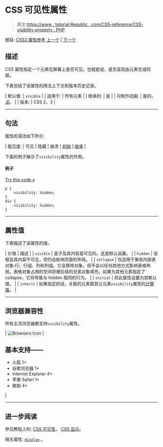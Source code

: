 # CSS 可见性属性

> 原文:[https://www . tutorial Republic . com/CSS-reference/CSS-visibility-property . PHP](https://www.tutorialrepublic.com/css-reference/css-visibility-property.php)

题目: [CSS3 属性参考](css3-properties.php) [上一个](css-vertical-align-property.php) | [下一个](css-white-space-property.php)

## 描述

CSS 属性指定一个元素在屏幕上是否可见。也就是说，是否呈现由元素生成的框。

下表总结了该属性的用法上下文和版本历史记录。

| 默认值: | `visible` |
| 适用于: | 所有元素 |
| 继承的: | 是 |
| 可制作动画: | 是的。 [*见*](css-animatable-properties.php)*。* |
| 版本: | CSS 2，3 |

* * *

## 句法

属性的语法如下所示:

| 能见度: | 可见 &#124; 隐藏 &#124; 崩溃 &#124; [初始](../definitions.php#initial) &#124; [继承](../definitions.php#inherit) |

下面的例子展示了`visibility`属性的作用。

#### 例子

[Try this code »](../codelab.php?topic=css&file=visibility-property "Try this code using online Editor")

```
p {
    visibility: hidden;
}
div {
    visibility: hidden;
}
```

* * *

## 属性值

下表描述了该属性的值。

| 价值 | 描述 |
| `visible` | 盒子及其内容是可见的。这是默认设置。 |
| `hidden` | 该框及其内容不可见，但仍会影响页面的布局。 |
| `collapse` | 仅适用于某些内部表对象:行、行组、列和列组。它会移除对象，但不会以任何其他方式影响表格布局。表格对象占用的空间将被后续的兄弟对象填充。如果为其他元素指定了 collapse，它将导致与 hidden 相同的行为。 |
| `initial` | 将此属性设置为其默认值。 |
| `inherit` | 如果指定的话，关联的元素取其父元素`visibility`属性的[计算值](../definitions.php#computed-value)。 |

* * *

## 浏览器兼容性

所有主流浏览器都支持`visibility`属性。

| ![Browsers Icon](../Images/e9331123c77668c1832e541c2fca1002.png) | 

## 基本支持——

*   火狐 1+
*   谷歌浏览器 1+
*   Internet Explorer 4+
*   苹果 Safari 1+
*   歌剧 4+

 |

* * *

## 进一步阅读

参见教程上的: [CSS 可见性](../css-tutorial/css-visibility.php)， [CSS 显示](../css-tutorial/css-display.php)。

相关属性: [`display`](css-display-property.php) 。